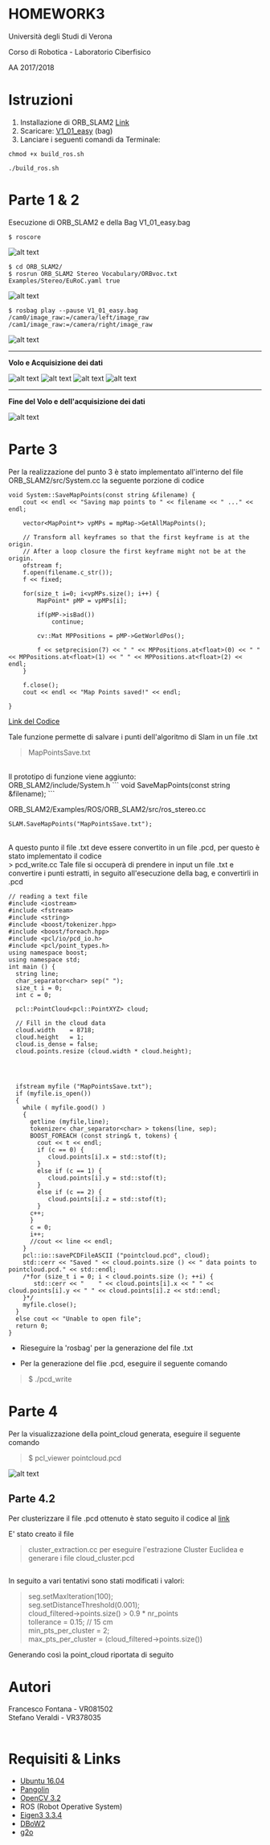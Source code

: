 # HOMEWORK3 
Università degli Studi di Verona

Corso di Robotica - Laboratorio Ciberfisico

AA 2017/2018

# Istruzioni
1) Installazione di ORB_SLAM2 <a href="https://github.com/raulmur/ORB_SLAM2">Link</a> 
2) Scaricare: <a href="http://robotics.ethz.ch/~asl-datasets/ijrr_euroc_mav_dataset/vicon_room1/V1_01_easy/V1_01_easy.bag"> V1_01_easy<a> (bag)
3) Lanciare i seguenti comandi da Terminale:
```
chmod +x build_ros.sh 

./build_ros.sh
```

# Parte 1 & 2
Esecuzione di ORB_SLAM2 e della Bag V1_01_easy.bag
```
$ roscore
```
![alt text](https://github.com/StefanoVr/Homework3/blob/master/images/1%20-%20roscore.png)

```
$ cd ORB_SLAM2/
$ rosrun ORB_SLAM2 Stereo Vocabulary/ORBvoc.txt Examples/Stereo/EuRoC.yaml true
```
![alt text](https://github.com/StefanoVr/Homework3/blob/master/images/2%20-%20rosrun.png)

```
$ rosbag play --pause V1_01_easy.bag /cam0/image_raw:=/camera/left/image_raw /cam1/image_raw:=/camera/right/image_raw
```
![alt text](https://github.com/StefanoVr/Homework3/blob/master/images/3%20-%20rosplay.png)
<hr>
<strong>Volo e Acquisizione dei dati</strong>

![alt text](https://github.com/StefanoVr/Homework3/blob/master/images/4%20-%20fly1.png)
![alt text](https://github.com/StefanoVr/Homework3/blob/master/images/fly2.png)
![alt text](https://github.com/StefanoVr/Homework3/blob/master/images/fly3.png)
![alt text](https://github.com/StefanoVr/Homework3/blob/master/images/fly4.png)
<hr>
<strong>Fine del Volo e dell'acquisizione dei dati</strong>

![alt text](https://github.com/StefanoVr/Homework3/blob/master/images/5%20-%20end-fly.png)

# Parte 3
Per la realizzazione del punto 3 è stato implementato all'interno del file ORB_SLAM2/src/System.cc la seguente porzione di codice
```
void System::SaveMapPoints(const string &filename) {
    cout << endl << "Saving map points to " << filename << " ..." << endl;

    vector<MapPoint*> vpMPs = mpMap->GetAllMapPoints();

    // Transform all keyframes so that the first keyframe is at the origin.
    // After a loop closure the first keyframe might not be at the origin.
    ofstream f;
    f.open(filename.c_str());
    f << fixed;

    for(size_t i=0; i<vpMPs.size(); i++) {
        MapPoint* pMP = vpMPs[i];

        if(pMP->isBad())
            continue;

        cv::Mat MPPositions = pMP->GetWorldPos();

        f << setprecision(7) << " " << MPPositions.at<float>(0) << " " << MPPositions.at<float>(1) << " " << MPPositions.at<float>(2) << endl;
    }

    f.close();
    cout << endl << "Map Points saved!" << endl;

}
```
[Link del Codice](https://github.com/raulmur/ORB_SLAM/issues/5)

Tale funzione permette di salvare i punti dell'algoritmo di Slam in un file .txt 
> MapPointsSave.txt
<br>
Il prototipo di funzione viene aggiunto:
<br>
ORB_SLAM2/include/System.h
```
void SaveMapPoints(const string &filename);
```

ORB_SLAM2/Examples/ROS/ORB_SLAM2/src/ros_stereo.cc
```
SLAM.SaveMapPoints("MapPointsSave.txt");
```
<br>
A questo punto il file .txt deve essere convertito in un file .pcd, per questo è stato implementato il codice <br>
> pcd_write.cc
Tale file si occuperà di prendere in input un file .txt e convertire i punti estratti, in seguito all'esecuzione della bag,
e convertirli in .pcd

```
// reading a text file
#include <iostream>
#include <fstream>
#include <string>
#include <boost/tokenizer.hpp>
#include <boost/foreach.hpp>
#include <pcl/io/pcd_io.h>
#include <pcl/point_types.h>
using namespace boost;
using namespace std;
int main () {
  string line;
  char_separator<char> sep(" ");
  size_t i = 0;
  int c = 0;
  
  pcl::PointCloud<pcl::PointXYZ> cloud;

  // Fill in the cloud data
  cloud.width    = 8718;
  cloud.height   = 1;
  cloud.is_dense = false;
  cloud.points.resize (cloud.width * cloud.height);
  
  
  
  
  ifstream myfile ("MapPointsSave.txt");
  if (myfile.is_open())
  {
    while ( myfile.good() )
    {
      getline (myfile,line);
      tokenizer< char_separator<char> > tokens(line, sep);
      BOOST_FOREACH (const string& t, tokens) {
        cout << t << endl;
	    if (c == 0) {
		   cloud.points[i].x = std::stof(t);
		}
		else if (c == 1) {
		   cloud.points[i].y = std::stof(t);
		}
		else if (c == 2) {
		   cloud.points[i].z = std::stof(t);
		}
	  c++;
	  }	
	  c = 0;
	  i++;
      //cout << line << endl;
    }
    pcl::io::savePCDFileASCII ("pointcloud.pcd", cloud);
    std::cerr << "Saved " << cloud.points.size () << " data points to pointcloud.pcd." << std::endl;
    /*for (size_t i = 0; i < cloud.points.size (); ++i) {
       std::cerr << "    " << cloud.points[i].x << " " << cloud.points[i].y << " " << cloud.points[i].z << std::endl;
    }*/
    myfile.close();
  }
  else cout << "Unable to open file"; 
  return 0;
}
```

- Rieseguire la 'rosbag' per la generazione del file .txt

- Per la generazione del flie .pcd, eseguire il seguente comando <br>
> $ ./pcd_write 


# Parte 4

Per la visualizzazione della point_cloud generata, eseguire il seguente comando <br>
> $ pcl_viewer pointcloud.pcd

![alt text](https://github.com/StefanoVr/Homework3/blob/master/images/poincloud.png)

## Parte 4.2
Per clusterizzare il file .pcd ottenuto è stato seguito il codice al [link](http://www.pointclouds.org/documentation/tutorials/cluster_extraction.php)

E' stato creato il file <br>
> cluster_extraction.cc
per eseguire l'estrazione Cluster Euclidea e generare i file cloud_cluster.pcd <br>

```
```


In seguito a vari tentativi sono stati modificati i valori:
> seg.setMaxIteration(100);  <br>
> seg.setDistanceThreshold(0.001); <br>
> cloud_filtered->points.size() > 0.9 * nr_points <br>
> tollerance = 0.15; // 15 cm <br>
> min_pts_per_cluster = 2; <br>
> max_pts_per_cluster = (cloud_filtered->points.size()) <br>

Generando così la point_cloud riportata di seguito


[]()


















# Autori
Francesco Fontana - VR081502   <br>
Stefano Veraldi - VR378035 <br> <br>

# Requisiti & Links
- <a href="https://www.ubuntu-it.org/download">Ubuntu 16.04</a>
- <a href="https://github.com/stevenlovegrove/Pangolin">Pangolin</a>
- <a href="https://opencv.org/releases.html">OpenCV 3.2</a>
- ROS (Robot Operative System)
- <a href="http://eigen.tuxfamily.org/index.php?title=Main_Page">Eigen3 3.3.4</a>
- <a href="https://github.com/dorian3d/DBoW2">DBoW2</a> 
- <a href="https://github.com/RainerKuemmerle/g2o">g2o</a> 
<br>





